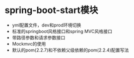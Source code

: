 # spring-boot-start模块
- yml配置文件，dev和prod环境切换
- 标准的springboot风格接口和spring MVC风格接口
- 带路径参数和请求参数接口
- Mockmvc的使用
- 默认的pom(2.2.7)和不依赖父级依赖的pom(2.2.4)配置写法